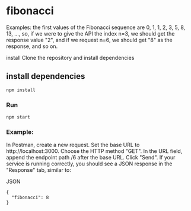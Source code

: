 # fibonacci

Examples: the first values of the Fibonacci sequence are 0, 1, 1, 2, 3, 5, 8, 13, ..., so, if we were to give the API the index n=3, we should get the response value "2", and if we request n=6, we should get "8" as the response, and so on.

install
Clone the repository and install dependencies

## install dependencies
```
npm install
```

### Run
```
npm start
```

### Example:

In Postman, create a new request.
Set the base URL to http://localhost:3000.
Choose the HTTP method "GET".
In the URL field, append the endpoint path /6 after the base URL.
Click "Send".
If your service is running correctly, you should see a JSON response in the "Response" tab, similar to:

JSON

```
{
  "fibonacci": 8
}

```